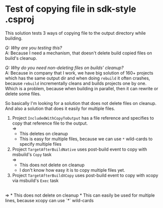 # Test of copying file in sdk-style .csproj
This solution tests 3 ways of copying file to the output directory while building.

*Q: Why are you testing this?* <br>
A: Because I need a mechanism, that doesn't delete build copied files on build's cleanup.

*Q: Why do you need non-deleting files on builds' cleanup?* <br>
A: Because in company that I work, we have big solution of 160+ projects which has the same output dir
and when doing `rebuild` it often crashes, because `rebuild` incrementally cleans and builds projects 
one by one. Which is a problem, because when building in parallel, then it can rewrite or delete some
files.

So basically I'm looking for a solution that does not delete files on cleanup.
And also a solution that does it easily for multiple files.

1. Project `IncludedWithCopyToOutput` has a file reference and specifies to copy that reference file to 
the output. <br>
=> 
   * This deletes on cleanup
   * This is easy for multiple files, because we can use `*` wild-cards to specify multiple files
2. Project `TargetAfterBuildNative` uses post-build event to copy with msbuild's `Copy` task <br>
=> 
   * This does not delete on cleanup
   * I don't know how easy it is to copy multiple files yet.
3. Project `TargetAfterBuildXCopy` uses post-build event to copy with xcopy via msbuild's `Exec` task 
<br>
=> 
   * This does not delete on cleanup
   * This can easily be used for multiple lines, because xcopy can use `*` wild-cards
 
